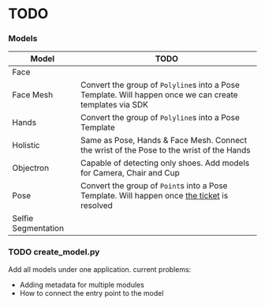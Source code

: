 # TODO
### Models
| Model               | TODO                                    |
|---------------------|-----------------------------------------|
| Face                | |
| Face Mesh           | Convert the group of `Polyline`s into a Pose Template. Will happen once we can create templates via SDK     |
| Hands               | Convert the group of `Polyline`s into a Pose Template |
| Holistic            | Same as Pose, Hands & Face Mesh. Connect the wrist of the Pose to the wrist of the Hands |
| Objectron           | Capable of detecting only shoes. Add models for Camera, Chair and Cup  |
| Pose                | Convert the group of `Point`s into a Pose Template. Will happen once [the ticket](https://support.dataloop.ai/support/tickets/5252) is resolved |
| Selfie Segmentation | |

### TODO create_model.py
Add all models under one application. current problems:
* Adding metadata for multiple modules
* How to connect the entry point to the model